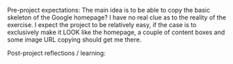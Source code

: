 Pre-project expectations: 
	The main idea is to be able to copy the basic skeleton of the 
	Google homepage? I have no real clue as to the reality of the
	exercise.
	I expect the project to be relatively easy, if the case is to 
	exclusively make it LOOK like the homepage, a couple of content
	boxes and some image URL copying should get me there.

Post-project reflections / learning:


